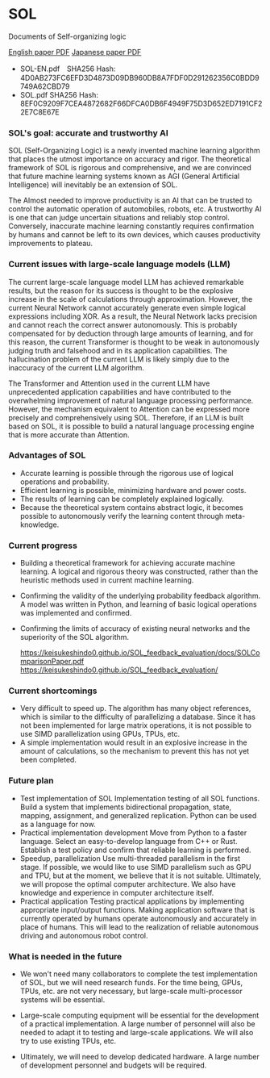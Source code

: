# SOL

Documents of Self-organizing logic

[English paper PDF](https://KeisukeShindo0.github.io/SOL/SOL-EN.pdf)
[Japanese paper PDF](https://KeisukeShindo0.github.io/SOL/SOL.pdf)

- SOL-EN.pdf　SHA256 Hash: 4D0AB273FC6EFD3D4873D09DB960DB8A7FDF0D291262356C0BDD9749A62CBD79
- SOL.pdf SHA256 Hash: 8EF0C9209F7CEA4872682F66DFCA0DB6F4949F75D3D652ED7191CF22E7C8E67E


### SOL's goal: accurate and trustworthy AI

SOL (Self-Organizing Logic) is a newly invented machine learning algorithm that places the utmost importance on accuracy and rigor. The theoretical framework of SOL is rigorous and comprehensive, and we are convinced that future machine learning systems known as AGI (General Artificial Intelligence) will inevitably be an extension of SOL.

The AI​most needed to improve productivity is an AI that can be trusted to control the automatic operation of automobiles, robots, etc. A trustworthy AI is one that can judge uncertain situations and reliably stop control. Conversely, inaccurate machine learning constantly requires confirmation by humans and cannot be left to its own devices, which causes productivity improvements to plateau.

### Current issues with large-scale language models (LLM)

The current large-scale language model LLM has achieved remarkable results, but the reason for its success is thought to be the explosive increase in the scale of calculations through approximation. However, the current Neural Network cannot accurately generate even simple logical expressions including XOR. As a result, the Neural Network lacks precision and cannot reach the correct answer autonomously. This is probably compensated for by deduction through large amounts of learning, and for this reason, the current Transformer is thought to be weak in autonomously judging truth and falsehood and in its application capabilities. The hallucination problem of the current LLM is likely simply due to the inaccuracy of the current LLM algorithm.

The Transformer and Attention used in the current LLM have unprecedented application capabilities and have contributed to the overwhelming improvement of natural language processing performance. However, the mechanism equivalent to Attention can be expressed more precisely and comprehensively using SOL. Therefore, if an LLM is built based on SOL, it is possible to build a natural language processing engine that is more accurate than Attention.

### Advantages of SOL

- Accurate learning is possible through the rigorous use of logical operations and probability.
- Efficient learning is possible, minimizing hardware and power costs.
- The results of learning can be completely explained logically.
- Because the theoretical system contains abstract logic, it becomes possible to autonomously verify the learning content through meta-knowledge.

### Current progress

- Building a theoretical framework for achieving accurate machine learning. A logical and rigorous theory was constructed, rather than the heuristic methods used in current machine learning.

- Confirming the validity of the underlying probability feedback algorithm. A model was written in Python, and learning of basic logical operations was implemented and confirmed.

- Confirming the limits of accuracy of existing neural networks and the superiority of the SOL algorithm.

	https://keisukeshindo0.github.io/SOL_feedback_evaluation/docs/SOLComparisonPaper.pdf
	https://keisukeshindo0.github.io/SOL_feedback_evaluation/

### Current shortcomings

- Very difficult to speed up. The algorithm has many object references, which is similar to the difficulty of parallelizing a database. Since it has not been implemented for large matrix operations, it is not possible to use SIMD parallelization using GPUs, TPUs, etc.
- A simple implementation would result in an explosive increase in the amount of calculations, so the mechanism to prevent this has not yet been completed.

### Future plan

- Test implementation of SOL
Implementation testing of all SOL functions. Build a system that implements bidirectional propagation, state, mapping, assignment, and generalized replication. Python can be used as a language for now.
- Practical implementation development
Move from Python to a faster language. Select an easy-to-develop language from C++ or Rust. Establish a test policy and confirm that reliable learning is performed.
- Speedup, parallelization
Use multi-threaded parallelism in the first stage. If possible, we would like to use SIMD parallelism such as GPU and TPU, but at the moment, we believe that it is not suitable. Ultimately, we will propose the optimal computer architecture. We also have knowledge and experience in computer architecture itself.
- Practical application
Testing practical applications by implementing appropriate input/output functions. Making application software that is currently operated by humans operate autonomously and accurately in place of humans. This will lead to the realization of reliable autonomous driving and autonomous robot control.

### What is needed in the future

- We won't need many collaborators to complete the test implementation of SOL, but we will need research funds. For the time being, GPUs, TPUs, etc. are not very necessary, but large-scale multi-processor systems will be essential.

- Large-scale computing equipment will be essential for the development of a practical implementation. A large number of personnel will also be needed to adapt it to testing and large-scale applications. We will also try to use existing TPUs, etc.

- Ultimately, we will need to develop dedicated hardware. A large number of development personnel and budgets will be required.

